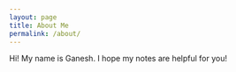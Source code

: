 ```yaml
---
layout: page
title: About Me
permalink: /about/
---
```


Hi! My name is Ganesh. I hope my notes are helpful for you!
